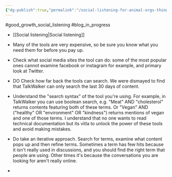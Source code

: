```yaml
---
{"dg-publish":true,"permalink":"/social-listening-for-animal-orgs-things-we-ve-learned/","created":"2024-10-05T09:07:03.409+01:00","updated":"2025-09-29T00:29:22.545+01:00"}
---
```


#good_growth_social_listening #blog_in_progress 

- [[Social listening\|Social listening]]

- Many of the tools are very expensive, so be sure you know what you need them for before you pay up.
- Check what social media sites the tool can do: some of the most popular ones cannot examine facebook or instagram for example, and primary look at Twitter.
- DO Check how far back the tools can search. We were dismayed to find that TalkWalker can only search the last 30 days of content.
- Understand the "search syntax" of the tool you're using. For example, in TalkWalker you can use boolean search, e.g. "Meat" AND "cholesterol" returns contents featuring both of these terms. Or "Vegan" AND ("healthy" OR "environment" OR "kindness") returns mentions of vegan and one of those terms. I understand that no one wants to read technical documentation but its vitla to unlock the power of these tools and avoid making mistakes. 
- Do take an iterative approach. Search for terms, examine what content pops up and then refine terms. Sometimes a term has few hits because it isn't really used in discussions, and you should find the right term that people are using. Other times it's because the conversations you are looking for aren't really online.
- 